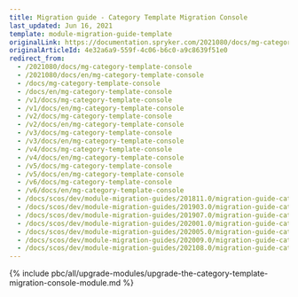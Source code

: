 ```yaml
---
title: Migration guide - Category Template Migration Console
last_updated: Jun 16, 2021
template: module-migration-guide-template
originalLink: https://documentation.spryker.com/2021080/docs/mg-category-template-console
originalArticleId: 4e32a6a9-559f-4c06-b6c0-a9c8639f51e0
redirect_from:
  - /2021080/docs/mg-category-template-console
  - /2021080/docs/en/mg-category-template-console
  - /docs/mg-category-template-console
  - /docs/en/mg-category-template-console
  - /v1/docs/mg-category-template-console
  - /v1/docs/en/mg-category-template-console
  - /v2/docs/mg-category-template-console
  - /v2/docs/en/mg-category-template-console
  - /v3/docs/mg-category-template-console
  - /v3/docs/en/mg-category-template-console
  - /v4/docs/mg-category-template-console
  - /v4/docs/en/mg-category-template-console
  - /v5/docs/mg-category-template-console
  - /v5/docs/en/mg-category-template-console
  - /v6/docs/mg-category-template-console
  - /v6/docs/en/mg-category-template-console
  - /docs/scos/dev/module-migration-guides/201811.0/migration-guide-category-template-migration-console.html
  - /docs/scos/dev/module-migration-guides/201903.0/migration-guide-category-template-migration-console.html
  - /docs/scos/dev/module-migration-guides/201907.0/migration-guide-category-template-migration-console.html
  - /docs/scos/dev/module-migration-guides/202001.0/migration-guide-category-template-migration-console.html
  - /docs/scos/dev/module-migration-guides/202005.0/migration-guide-category-template-migration-console.html
  - /docs/scos/dev/module-migration-guides/202009.0/migration-guide-category-template-migration-console.html
  - /docs/scos/dev/module-migration-guides/202108.0/migration-guide-category-template-migration-console.html
---
```

{% include pbc/all/upgrade-modules/upgrade-the-category-template-migration-console-module.md %} <!-- To edit, see /_includes/pbc/all/upgrade-modules/upgrade-the-category-template-migration-console-module.md -->
